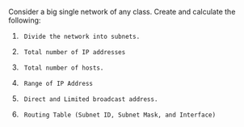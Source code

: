

Consider a big single network of any class. Create and calculate the following:
1.      Divide the network into subnets.
2.      Total number of IP addresses
3.      Total number of hosts.
4.      Range of IP Address
5.      Direct and Limited broadcast address.
6.      Routing Table (Subnet ID, Subnet Mask, and Interface)


